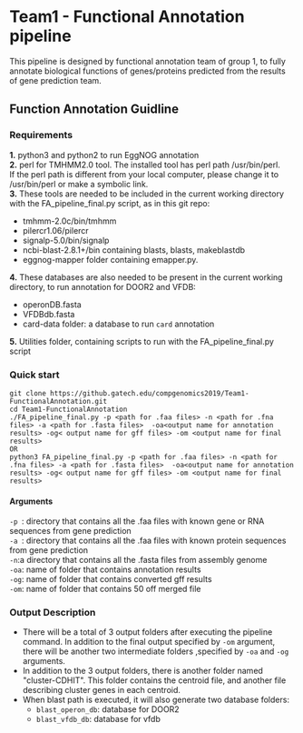 # Team1 - Functional Annotation pipeline
This pipeline is designed by functional annotation team of group 1, to fully annotate biological functions of genes/proteins predicted from the results of gene prediction team. 
## Function Annotation Guidline
### Requirements
**1.** python3 and python2 to run EggNOG annotation <br />
**2.** perl for TMHMM2.0 tool. The installed tool has perl path /usr/bin/perl. <br /> 
If the perl path is different from your local computer, please change it to /usr/bin/perl or make a symbolic link.  <br />
**3.** These tools are needed to be included in the current working directory with the FA_pipeline_final.py script, as in this git repo:
  * tmhmm-2.0c/bin/tmhmm
  * pilercr1.06/pilercr
  * signalp-5.0/bin/signalp
  * ncbi-blast-2.8.1+/bin containing blasts, blasts, makeblastdb
  * eggnog-mapper folder containing emapper.py. 
  
**4.** These databases are also needed to be present in the current working directory, to run annotation for DOOR2 and VFDB:
  * operonDB.fasta
  * VFDBdb.fasta 
  * card-data folder: a database to run `card` annotation 
  
**5.** Utilities folder, containing scripts to run with the FA_pipeline_final.py script <br /> 

### Quick start
~~~~
git clone https://github.gatech.edu/compgenomics2019/Team1-FunctionalAnnotation.git 
cd Team1-FunctionalAnnotation 
./FA_pipeline_final.py -p <path for .faa files> -n <path for .fna files> -a <path for .fasta files>  -oa<output name for annotation results> -og< output name for gff files> -om <output name for final results> 
OR
python3 FA_pipeline_final.py -p <path for .faa files> -n <path for .fna files> -a <path for .fasta files>  -oa<output name for annotation results> -og< output name for gff files> -om <output name for final results>
~~~~
#### Arguments
`-p `: directory that contains all the .faa files with known gene or RNA sequences from gene prediction <br />
`-a `: directory that contains all the .faa files with known protein sequences from gene prediction <br />
`-n`:a directory that contains all the .fasta files from assembly genome <br />
`-oa`: name of folder that contains annotation results<br />
`-og`: name of folder that contains converted gff results <br />
`-om`: name of folder that contains 50 off merged file 
### Output Description
- There will be a total of 3 output folders after executing the pipeline command. In addition to the final output specified by `-om` argument, there will be another two intermediate folders ,specified by `-oa` and `-og` arguments. <br />
- In addition to the 3 output folders, there is another folder named "cluster-CDHIT". This folder contains the centroid file, and another file describing cluster genes in each centroid. <br />
- When blast path is executed, it will also generate two database folders:
  * `blast_operon_db`: database for DOOR2
  * `blast_vfdb_db`: database for vfdb


